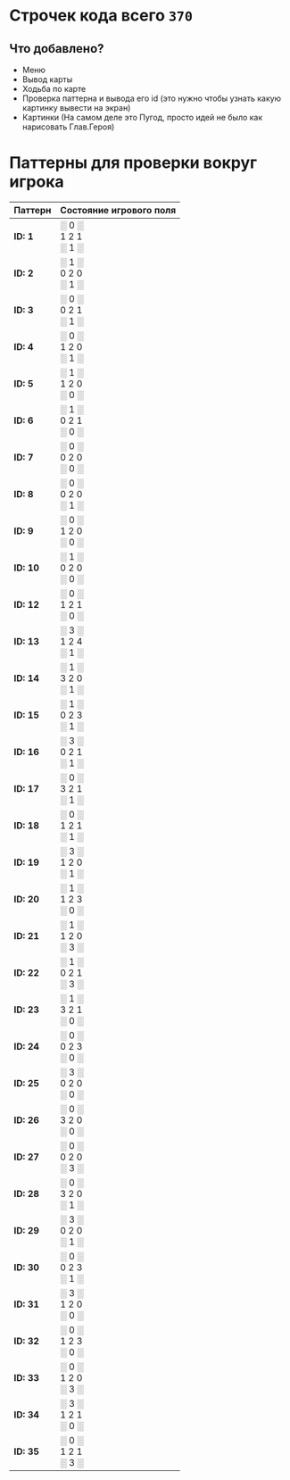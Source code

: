 # Строчек кода всего `370`
## Что добавлено?
- Меню
- Вывод карты
- Ходьба по карте
- Проверка паттерна и вывода его id (это нужно чтобы узнать какую картинку вывести на экран)
- Картинки (На самом деле это Пугод, просто идей не было как нарисовать Глав.Героя)
# Паттерны для проверки вокруг игрока
| Паттерн | Состояние игрового поля |
|---------|-------------------------|
| **ID: 1**  | ░ 0 ░<br> 1 2 1<br> ░ 1 ░ |
| **ID: 2**  | ░ 1 ░<br> 0 2 0<br> ░ 1 ░ |
| **ID: 3**  | ░ 0 ░<br> 0 2 1<br> ░ 1 ░ |
| **ID: 4**  | ░ 0 ░<br> 1 2 0<br> ░ 1 ░ |
| **ID: 5**  | ░ 1 ░<br> 1 2 0<br> ░ 0 ░ |
| **ID: 6**  | ░ 1 ░<br> 0 2 1<br> ░ 0 ░ |
| **ID: 7**  | ░ 0 ░<br> 0 2 0<br> ░ 0 ░ |
| **ID: 8**  | ░ 0 ░<br> 0 2 0<br> ░ 1 ░ |
| **ID: 9**  | ░ 0 ░<br> 1 2 0<br> ░ 0 ░ |
| **ID: 10** | ░ 1 ░<br> 0 2 0<br> ░ 0 ░ |
| **ID: 12** | ░ 0 ░<br> 1 2 1<br> ░ 0 ░ |
| **ID: 13** | ░ 3 ░<br> 1 2 4<br> ░ 1 ░ |
| **ID: 14** | ░ 1 ░<br> 3 2 0<br> ░ 1 ░ |
| **ID: 15** | ░ 1 ░<br> 0 2 3<br> ░ 1 ░ |
| **ID: 16** | ░ 3 ░<br> 0 2 1<br> ░ 1 ░ |
| **ID: 17** | ░ 0 ░<br> 3 2 1<br> ░ 1 ░ |
| **ID: 18** | ░ 0 ░<br> 1 2 1<br> ░ 1 ░ |
| **ID: 19** | ░ 3 ░<br> 1 2 0<br> ░ 1 ░ |
| **ID: 20** | ░ 1 ░<br> 1 2 3<br> ░ 0 ░ |
| **ID: 21** | ░ 1 ░<br> 1 2 0<br> ░ 3 ░ |
| **ID: 22** | ░ 1 ░<br> 0 2 1<br> ░ 3 ░ |
| **ID: 23** | ░ 1 ░<br> 3 2 1<br> ░ 0 ░ |
| **ID: 24** | ░ 0 ░<br> 0 2 3<br> ░ 0 ░ |
| **ID: 25** | ░ 3 ░<br> 0 2 0<br> ░ 0 ░ |
| **ID: 26** | ░ 0 ░<br> 3 2 0<br> ░ 0 ░ |
| **ID: 27** | ░ 0 ░<br> 0 2 0<br> ░ 3 ░ |
| **ID: 28** | ░ 0 ░<br> 3 2 0<br> ░ 1 ░ |
| **ID: 29** | ░ 3 ░<br> 0 2 0<br> ░ 1 ░ |
| **ID: 30** | ░ 0 ░<br> 0 2 3<br> ░ 1 ░ |
| **ID: 31** | ░ 3 ░<br> 1 2 0<br> ░ 0 ░ |
| **ID: 32** | ░ 0 ░<br> 1 2 3<br> ░ 0 ░ |
| **ID: 33** | ░ 0 ░<br> 1 2 0<br> ░ 3 ░ |
| **ID: 34** | ░ 3 ░<br> 1 2 1<br> ░ 0 ░ |
| **ID: 35** | ░ 0 ░<br> 1 2 1<br> ░ 3 ░ |
